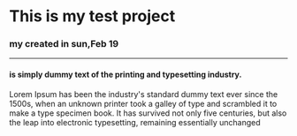 # This is my test project

### my created in sun,Feb 19

___

#### is simply dummy text of the printing and typesetting industry. 
Lorem Ipsum has been the industry's standard dummy text ever since the 1500s, 
when an unknown printer took a galley of type and scrambled it to make a type specimen book. 
It has survived not only five centuries, 
but also the leap into electronic typesetting, 
remaining essentially unchanged